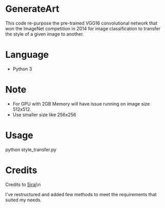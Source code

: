 # GenerateArt

This code re-purpose the pre-trained VGG16 convolutional network that won the ImageNet competition in 2014 for image classification to transfer the style of a given image to another.


Language
============

* Python 3


Note
============
* For GPU with 2GB Memory will have issue running on image size 512x512.
* Use smaller size like 256x256


Usage
============

python style_transfer.py


Credits
============
Credits to [Siraj](https://github.com/llSourcell)\n

I've restructured and added few methods to meet the requirements that suited my needs.
